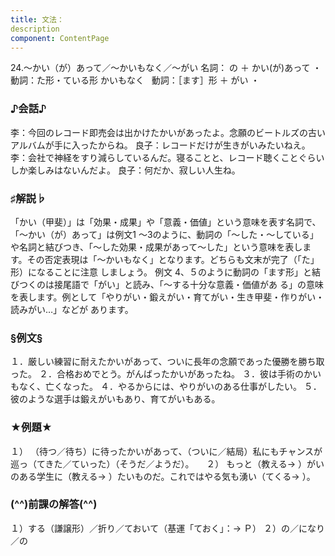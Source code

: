 ```yaml
---
title: 文法：
description
component: ContentPage
---
```



24.～かい（が）あって／～かいもなく／～がい
名詞： の ＋ かい(が)あって ・
動詞：た形・ている形 かいもなく  
動詞：［ます］形 ＋ がい ・

### ♪会話♪
李：今回のレコード即売会は出かけたかいがあったよ。念願のビートルズの古いアルバムが手に入ったからね。 良子：レコードだけが生きがいみたいねえ。
李：会社で神経をすり減らしているんだ。寝ることと、レコード聴くことぐらいしか楽しみはないんだよ。 良子：何だか、寂しい人生ね。

### ♯解説♭
「かい（甲斐）」は「効果・成果」や「意義・価値」という意味を表す名詞で、「～かい（が）あって」は例文1 ～3のように、動詞の「～した・～している」や名詞と結びつき、「～した効果・成果があって～した」という意味を表します。その否定表現は「～かいもなく」となります。どちらも文末が完了（「た」形）になることに注意 しましょう。
例文 4、５のように動詞の「ます形」と結びつくのは接尾語で「がい」と読み、「～する十分な意義・価値があ る」の意味を表します。例として「やりがい・鍛えがい・育てがい・生き甲斐・作りがい・読みがい…」などが あります。

### §例文§
１．厳しい練習に耐えたかいがあって、ついに長年の念願であった優勝を勝ち取った。
２．合格おめでとう。がんばったかいがあったね。
３．彼は手術のかいもなく、亡くなった。
４．やるからには、やりがいのある仕事がしたい。
５．彼のような選手は鍛えがいもあり、育てがいもある。

### ★例題★
１） （待つ／待ち）に待ったかいがあって、（ついに／結局）私にもチャンスが巡っ（てきた／ていった）（そうだ／ようだ）。    
２） もっと（教える→ ）がいのある学生に（教える→ ）たいものだ。これではやる気も湧い（てくる→ ）。    

### (^^)前課の解答(^^)
１）する（謙譲形）／折り／ておいて（基運「ておく」：→ Ｐ）
２）の／になり／の
